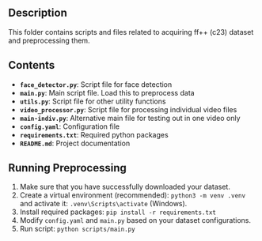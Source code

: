 ## Description

This folder contains scripts and files related to acquiring ff++ (c23) dataset and preprocessing them.

## Contents

- **`face_detector.py`**: Script file for face detection
- **`main.py`**: Main script file. Load this to preprocess data
- **`utils.py`**: Script file for other utility functions
- **`video_processor.py`**: Script file for processing individual video files
- **`main-indiv.py`**: Alternative main file for testing out in one video only
- **`config.yaml`**: Configuration file
- **`requirements.txt`**: Required python packages
- **`README.md`**: Project documentation

## Running Preprocessing

1. Make sure that you have successfully downloaded your dataset.
2. Create a virtual environment (recommended): `python3 -m venv .venv` and activate it: `.venv\Scripts\activate` (Windows).
3. Install required packages: `pip install -r requirements.txt`
4. Modify `config.yaml` and `main.py` based on your dataset configurations.
5. Run script: `python scripts/main.py`
